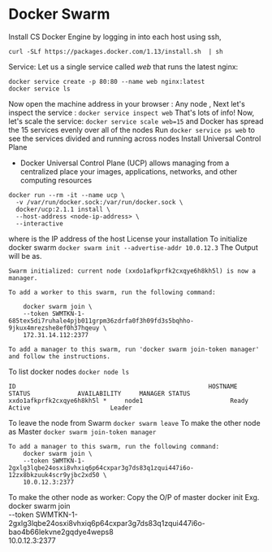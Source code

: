 # Docker Swarm
Install CS Docker Engine by logging in into each host using ssh, 
```
curl -SLf https://packages.docker.com/1.13/install.sh  | sh
```
Service: Let us a single service called *web* that runs the latest nginx:
```
docker service create -p 80:80 --name web nginx:latest
docker service ls
```
Now open the machine address in your browser : Any node , Next let's inspect the service : `docker service inspect web`
That's lots of info! Now, let's scale the service: `docker service scale web=15` and Docker has spread the 15 services evenly over all of the nodes
Run `docker service ps web` to see the services divided and running across nodes
Install Universal Control Plane
- Docker Universal Control Plane (UCP) allows managing from a centralized place your images, applications, networks, and other computing resources
```
docker run --rm -it --name ucp \
  -v /var/run/docker.sock:/var/run/docker.sock \
  docker/ucp:2.1.1 install \
  --host-address <node-ip-address> \
  --interactive
```
where <node-ip-address> is the IP address of the host
License your installation
To initialize docker swarm `docker swarm init --advertise-addr 10.0.12.3`
The Output will be as.
```
Swarm initialized: current node (xxdo1afkprfk2cxqye6h8kh5l) is now a manager.

To add a worker to this swarm, run the following command:

    docker swarm join \
    --token SWMTKN-1-685tex5di7ruhale4pjb011grpm36zdrfa0f3h09fd3s5bqhho-9jkux4mrezshe8ef0h37hqeuy \
    172.31.14.112:2377

To add a manager to this swarm, run 'docker swarm join-token manager' and follow the instructions.
```

To list docker nodes `docker node ls`

```
ID                                                     HOSTNAME             STATUS             AVAILABILITY     MANAGER STATUS
xxdo1afkprfk2cxqye6h8kh5l *     node1                        Ready                 Active                      Leader
```
To leave the node from Swarm `docker swarm leave`
To make the other node as Master `docker swarm join-token manager`

```
To add a manager to this swarm, run the following command:
    docker swarm join \
    --token SWMTKN-1-2gxlg3lqbe24osxi8vhxiq6p64cxpar3g7ds83q1zqui447i6o-12zx8bkzuuk4scr9yjbc2xd50 \
    10.0.12.3:2377
```
To make the other node as worker:
Copy the O/P of master docker init
Exg.
docker swarm join \
    --token SWMTKN-1-2gxlg3lqbe24osxi8vhxiq6p64cxpar3g7ds83q1zqui447i6o-bao4b66lekvne2gqdye4weps8 \
    10.0.12.3:2377
